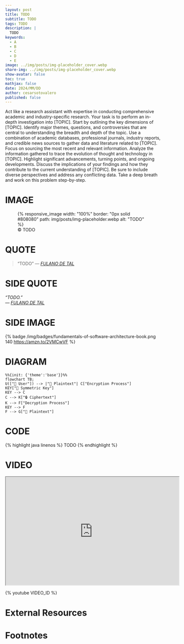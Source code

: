 ```yaml
---
layout: post
title: TODO
subtitle: TODO
tags: TODO
description: |
  TODO
keywords:
  - A
  - B
  - C
  - D
  - E
image: ../img/posts/img-placeholder_cover.webp
share-img: ../img/posts/img-placeholder_cover.webp
show-avatar: false
toc: true
mathjax: false
date: 2024/MM/DD
author: cesarsotovalero
published: false
---
```


[//]: # (My writing process:)
[//]: # (I start with 3 questions at the top:)
[//]: # (- What problem am I solving?)
[//]: # (- What are the benefits of solving it?)
[//]: # (- What emotion am I generating?)
[//]: # (From these questions, I create:)
[//]: # (- At least 5 headlines)
[//]: # (- The bullet point summary)  
[//]: # (Then I fill in the details.)

[//]: # (AI Prompt for writing content)
Act like a research assistant with expertise in conducting comprehensive academic and industry-specific research.
Your task is to perform an in-depth investigation into [TOPIC].
Start by outlining the key dimensions of [TOPIC].
Identify major themes, questions, and controversies that are central to understanding the breadth and depth of the topic.
Use a combination of academic databases, professional journals, industry reports, and credible news sources to gather data and literature related to [TOPIC].
Focus on sourcing the most recent and relevant information.
Analyze the information gathered to trace the evolution of thought and technology in [TOPIC].
Highlight significant advancements, turning points, and ongoing developments.
Discuss the implications of your findings and how they contribute to the current understanding of [TOPIC].
Be sure to include diverse perspectives and address any conflicting data.
Take a deep breath and work on this problem step-by-step.


# IMAGE
<figure class="jb_picture">
  {% responsive_image width: "100%" border: "0px solid #808080" path: img/posts/img-placeholder.webp alt: "TODO" %}
  <figcaption class="stroke"> 
    &#169; TODO
  </figcaption>
</figure>

# QUOTE
> “TODO”
> ― <cite><a href="URL">FULANO DE TAL</a></cite>

# SIDE QUOTE
<aside class="quote">
    <em>“TODO.”</em> 
    <cite><br> ― <a href="URL">FULANO DE TAL</a></cite>
</aside>

# SIDE IMAGE
{% badge /img/badges/fundamentals-of-software-architecture-book.png 140 https://amzn.to/2VMCwVF %}

# DIAGRAM
[//]: # (see https://mermaid-js.github.io)
```mermaid
%%{init: {'theme':'base'}}%%
flowchart TB;
U(["👩 User"]) --> |"📒 Plaintext"| C["Encryption Process"]
KEY["🔑 Symmetric Key"]
KEY --> C
C --> K["🔒 Ciphertext"]
K --> F["Decryption Process"]
KEY --> F
F --> G["📒 Plaintext"]
```

# CODE
{% highlight java linenos %}
TODO
{% endhighlight %}

# VIDEO
<div class="container-youtube">
  <iframe width="560" height="349" src="https://www.youtube.com/embed/IrFS2e-4gqU" title="YouTube video player" frameborder="1" allow="accelerometer; autoplay; clipboard-write; encrypted-media; gyroscope; picture-in-picture" allowfullscreen></iframe>
</div>

{% youtube VIDEO_ID %}

# External Resources

# Footnotes



